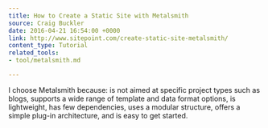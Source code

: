 ```yaml
---
title: How to Create a Static Site with Metalsmith
source: Craig Buckler
date: 2016-04-21 16:54:00 +0000
link: http://www.sitepoint.com/create-static-site-metalsmith/
content_type: Tutorial
related_tools:
- tool/metalsmith.md

---
```

I choose Metalsmith because: is not aimed at specific project types such as blogs, supports a wide range of template and data format options, is lightweight, has few dependencies, uses a modular structure, offers a simple plug-in architecture, and is easy to get started.
